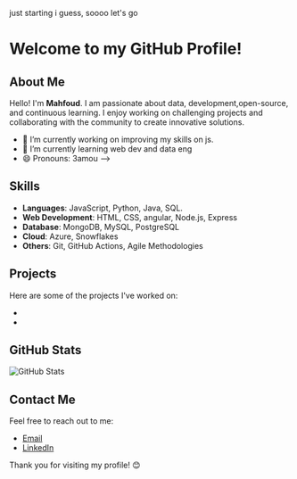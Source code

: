 
just starting i guess, soooo let's go

# Welcome to my GitHub Profile!

## About Me
Hello! I'm **Mahfoud**. I am passionate about data, development,open-source, and continuous learning. I enjoy working on challenging projects and collaborating with the community to create innovative solutions.

- 🔭 I’m currently working on improving my skills on js.
- 🌱 I’m currently learning web dev and data eng
- 😄 Pronouns: 3amou
-->

## Skills
- **Languages**: JavaScript, Python, Java, SQL.
- **Web Development**: HTML, CSS, angular, Node.js, Express
- **Database**: MongoDB, MySQL, PostgreSQL
- **Cloud**: Azure, Snowflakes
- **Others**: Git, GitHub Actions, Agile Methodologies

## Projects
Here are some of the projects I've worked on:
- [Federated Learning and Medical Data Security with Flower and TensorFlow]:https://github.com/wonmaster/FLower-yalah
- [Damerzoug store]:https://github.com/wonmaster/daMerzougStore 

## GitHub Stats
![GitHub Stats](https://github-readme-stats.vercel.app/api?username=wonmaster&show_icons=true&theme=radical)

## Contact Me
Feel free to reach out to me:
- [Email](mailto:mahfoud.merzoug@protonmail.com)
- [LinkedIn](https://www.linkedin.com/in/mahfoud-merzoug)


Thank you for visiting my profile! 😊


